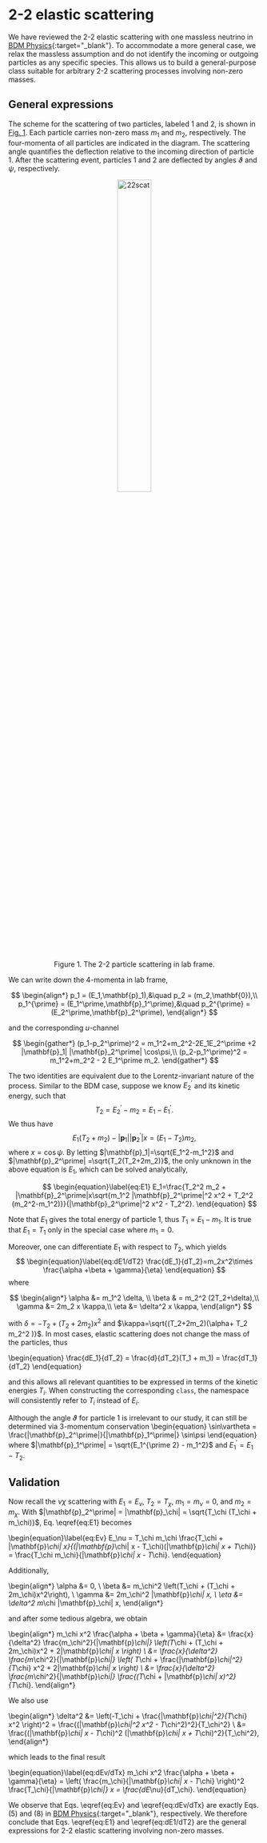 <script>
window.MathJax = {
  tex: {
    tags: "ams"  // Auto-numbering, AMS based
  }
};
</script>

# 2-2 elastic scattering

We have reviewed the 2-2 elastic scattering with one massless neutrino in
[BDM Physics](../../manual/overview.md#particle-kinematics){:target="_blank"}.
To accommodate a more general case, we relax the massless assumption and do not identify the incoming or outgoing particles as any specific species. 
This allows us to build a general-purpose class suitable for arbitrary 2-2 scattering processes involving non-zero masses.

## General expressions

The scheme for the scattering of two particles, labeled 1 and 2, is shown in [Fig. 1](#22scat).
Each particle carries non-zero mass $m_1$ and $m_2$, respectively.
The four-momenta of all particles are indicated in the diagram.
The scattering angle quantifies the deflection relative to the incoming direction of particle 1.
After the scattering event, particles 1 and 2 are deflected by angles $\vartheta$ and $\psi$, respectively.

<figure id="22scat">
<center><img src="../../../figs/22scat.svg" alt="22scat" style="width: 40%;">
<figcaption>Figure 1. The 2-2 particle scattering in lab frame.
</figure>

<!-- We can write down the 4-momenta in c.m. frame

$$
\begin{align*}
p_1^c &= (E_1^c,\mathbf{p}),\\
p_2^c &= (E_2^c,-\mathbf{p}),\\
p_1^{c\prime} &= (E_1^c,\mathbf{p}^\prime),\\
p_2^{c\prime} &= (E_2^c,-\mathbf{p}^\prime).\\
\end{align*}
$$

The energies do not change due to elastic scattering only deflects momenta directions.
We also have the following relations in c.m. frame [[1](#bib_ConceptQFT)],

$$
\begin{align}
E_1^c &=\frac{1}{2\sqrt{s}}(s+m_1^2-m_2^2)=E_1^{c\prime},\\
E_2^c &=\frac{1}{2\sqrt{s}}(s+m_2^2-m_1^2)=E_2^{c\prime},\\
|\mathbf{p}| & =\frac{1}{2\sqrt{s}} \lambda^{1/2}(s,m_1^2,m_2^2)=|\mathbf{p}^\prime|,
\end{align}
$$

where
$$
\begin{equation}
\lambda(x,y,z)= x^2+y^2+z^2-2(xy+yz+xz)
\end{equation}
$$
is the K&auml;llen lambda function.
 -->

We can write down the 4-momenta in lab frame,

$$
\begin{align*}
p_1 = (E_1,\mathbf{p}_1),&\quad p_2 = (m_2,\mathbf{0}),\\
p_1^{\prime} = (E_1^\prime,\mathbf{p}_1^\prime),&\quad p_2^{\prime} = (E_2^\prime,\mathbf{p}_2^\prime),
\end{align*}
$$

<!-- and the following identities [[1](#bib_ConceptQFT)],

$$
\begin{align}
E_1 &=\frac{1}{2m_2}(s-m_1^2-m_2^2),\\
E_1^\prime &=\frac{1}{2m_2}(m_1^2+m_2^2-u),\\
E_2^\prime &=\frac{1}{2m_2}(2m_2^2-t),
\end{align}
$$

where $s$, $t$ and $u$ are the Mandelstam variables and statisfy
$$
\begin{equation}\label{eq:Man_relation}
s+t+u = 2(m_1^2+m_2^2).
\end{equation}
$$ -->

and the corresponding $u$-channel 

$$
\begin{gather*}
(p_1-p_2^\prime)^2 = m_1^2+m_2^2-2E_1E_2^\prime +2 |\mathbf{p}_1| |\mathbf{p}_2^\prime| \cos\psi,\\
(p_2-p_1^\prime)^2 = m_1^2+m_2^2 - 2 E_1^\prime m_2.
\end{gather*}
$$

The two identities are equivalent due to the Lorentz-invariant nature of the process.
Similar to the BDM case, suppose we know $E_2^\prime$ and its kinetic energy, such that
$$
T_2 = E^\prime_2 - m_2 = E_1 - E_1^\prime.
$$
We thus have 
$$
\begin{equation}
E_1 (T_2+m_2) -|\mathbf{p}_1||\mathbf{p}_2^\prime| x = (E_1-T_2)m_2,
\end{equation}
$$
where $x= \cos\psi$. By letting $|\mathbf{p}_1|=\sqrt{E_1^2-m_1^2}$ and $|\mathbf{p}_2^\prime| =\sqrt{T_2(T_2+2m_2)}$, the only unknown in the above equation is $E_1$, which can be solved analytically,

$$
\begin{equation}\label{eq:E1}
E_1=\frac{T_2^2 m_2 + |\mathbf{p}_2^\prime|x\sqrt{m_1^2 |\mathbf{p}_2^\prime|^2 x^2 + T_2^2 (m_2^2-m_1^2)}}{|\mathbf{p}_2^\prime|^2 x^2 - T_2^2}.
\end{equation}
$$

Note that $E_1$ gives the total energy of particle 1, thus $T_1 = E_1 - m_1$.
It is true that $E_1 = T_1$ only in the special case where $m_1 = 0$.

Moreover, one can differentiate $E_1$ with respect to $T_2$, which yields
$$
\begin{equation}\label{eq:dE1/dT2}
\frac{dE_1}{dT_2}=m_2x^2\times \frac{\alpha +\beta + \gamma}{\eta}
\end{equation}
$$
where

$$
\begin{align*}
\alpha &= m_1^2 \delta, \\
\beta & = m_2^2 (2T_2+\delta),\\
\gamma &= 2m_2 x \kappa,\\
\eta &= \delta^2  x \kappa,
\end{align*}
$$

with $\delta=-T_2 + (T_2 + 2m_2)x^2$ and $\kappa=\sqrt{(T_2+2m_2)(\alpha+ T_2 m_2^2 )}$.
In most cases, elastic scattering does not change the mass of the particles, thus

\begin{equation}
\frac{dE_1}{dT_2} = \frac{d}{dT_2}(T_1 + m_1) = \frac{dT_1}{dT_2}
\end{equation}

and this allows all relevant quantities to be expressed in terms of the kinetic energies $T_i$.
When constructing the corresponding `class`, the namespace will consistently refer to $T_i$ instead of $E_i$.

Although the angle $\vartheta$ for particle 1 is irrelevant to our study, it can still be determined via 3-momentum conservation
\begin{equation}
\sin\vartheta = \frac{|\mathbf{p}_2^\prime|}{|\mathbf{p}_1^\prime|} \sin\psi 
\end{equation}
where $|\mathbf{p}_1^\prime| = \sqrt{E_1^{\prime 2} - m_1^2}$ and $E_1^\prime = E_1 - T_2$.

## Validation

Now recall the $\nu\chi$ scattering with $E_1 = E_\nu$, $T_2 = T_\chi$, $m_1 = m_\nu = 0$, and $m_2 = m_\chi$.
With $|\mathbf{p}_2^\prime| = |\mathbf{p}_\chi| = \sqrt{T_\chi (T_\chi + m_\chi)}$, Eq. \eqref{eq:E1} becomes

\begin{equation}\label{eq:Ev}
E_\nu = T_\chi m_\chi \frac{T_\chi + |\mathbf{p}_\chi| x}{(|\mathbf{p}_\chi| x - T_\chi)(|\mathbf{p}_\chi| x + T_\chi)} = \frac{T_\chi m_\chi}{|\mathbf{p}_\chi| x - T_\chi}.
\end{equation}

Additionally,

\begin{align*}
\alpha &= 0, \\
\beta &= m_\chi^2 \left(T_\chi + (T_\chi + 2m_\chi)x^2\right), \\
\gamma &= 2m_\chi^2 |\mathbf{p}_\chi| x, \\
\eta &= \delta^2 m_\chi |\mathbf{p}_\chi| x,
\end{align*}

and after some tedious algebra, we obtain

\begin{align*}
m_\chi x^2 \frac{\alpha + \beta + \gamma}{\eta} &= \frac{x}{\delta^2} \frac{m_\chi^2}{|\mathbf{p}_\chi|} \left(T_\chi + (T_\chi + 2m_\chi)x^2 + 2|\mathbf{p}_\chi| x \right) \\
&= \frac{x}{\delta^2} \frac{m_\chi^2}{|\mathbf{p}_\chi|} \left( T_\chi + \frac{|\mathbf{p}_\chi|^2}{T_\chi} x^2 + 2|\mathbf{p}_\chi| x \right) \\
&= \frac{x}{\delta^2} \frac{m_\chi^2}{|\mathbf{p}_\chi|} \frac{(T_\chi + |\mathbf{p}_\chi| x)^2}{T_\chi}.
\end{align*}

We also use

\begin{align*}
\delta^2 &= \left(-T_\chi + \frac{|\mathbf{p}_\chi|^2}{T_\chi} x^2 \right)^2 = \frac{(|\mathbf{p}_\chi|^2 x^2 - T_\chi^2)^2}{T_\chi^2} \\
&= \frac{(|\mathbf{p}_\chi| x - T_\chi)^2 (|\mathbf{p}_\chi| x + T_\chi)^2}{T_\chi^2},
\end{align*}

which leads to the final result

\begin{equation}\label{eq:dEv/dTx}
m_\chi x^2 \frac{\alpha + \beta + \gamma}{\eta} = \left( \frac{m_\chi}{|\mathbf{p}_\chi| x - T_\chi} \right)^2 \frac{T_\chi}{|\mathbf{p}_\chi|} x = \frac{dE_\nu}{dT_\chi}.
\end{equation}

We observe that Eqs. \eqref{eq:Ev} and \eqref{eq:dEv/dTx} are exactly Eqs. (5) and (8) in
[BDM Physics](../../manual/overview.md#constraint-by-positive-definite-e_nu){:target="_blank"}, respectively.
We therefore conclude that
Eqs. \eqref{eq:E1} and \eqref{eq:dE1/dT2} are the general expressions for 2-2 elastic scattering involving non-zero masses.




<!-- 1. <p id="bib_ConceptQFT">V. Ilisie, *Concepts in quantum field theory: A practitioner's toolkit*, Springer (2016)</p>  -->